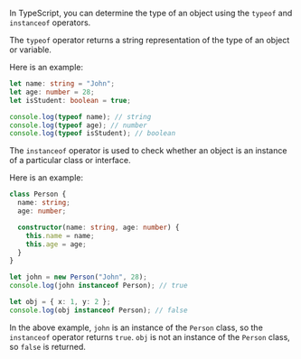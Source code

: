 In TypeScript, you can determine the type of an object using the `typeof` and `instanceof` operators. 

The `typeof` operator returns a string representation of the type of an object or variable. 

Here is an example:

```typescript
let name: string = "John";
let age: number = 28;
let isStudent: boolean = true;

console.log(typeof name); // string
console.log(typeof age); // number
console.log(typeof isStudent); // boolean
```

The `instanceof` operator is used to check whether an object is an instance of a particular class or interface. 

Here is an example:

```typescript
class Person {
  name: string;
  age: number;

  constructor(name: string, age: number) {
    this.name = name;
    this.age = age;
  }
}

let john = new Person("John", 28);
console.log(john instanceof Person); // true

let obj = { x: 1, y: 2 };
console.log(obj instanceof Person); // false
```

In the above example, `john` is an instance of the `Person` class, so the `instanceof` operator returns `true`. `obj` is not an instance of the `Person` class, so `false` is returned.